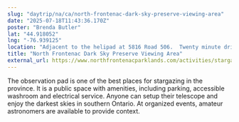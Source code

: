 ```yaml
---
slug: "daytrip/na/ca/north-frontenac-dark-sky-preserve-viewing-area"
date: "2025-07-18T11:43:36.170Z"
poster: "Brenda Butler"
lat: "44.918052"
lng: "-76.939125"
location: "Adjacent to the helipad at 5816 Road 506.  Twenty minute drive east from Cloyne on Highway 41."
title: "North Frontenac Dark Sky Preserve Viewing Area"
external_url: https://www.northfrontenacparklands.com/activities/stargazing/
---
```

The observation pad is one of the best places for stargazing in the province. It is a public space with amenities, including parking, accessible washroom and electrical service. Anyone can setup their telescope and enjoy the darkest skies in southern Ontario. At organized events, amateur astronomers are available to provide context.
